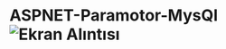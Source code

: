 # ASPNET-Paramotor-MysQl![Ekran Alıntısı](https://user-images.githubusercontent.com/119748864/236626015-a1cd167c-ea10-401b-bb4c-27b58bd3e648.JPG)
